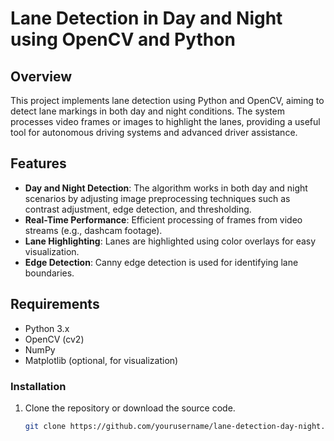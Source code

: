 # Lane Detection in Day and Night using OpenCV and Python

## Overview

This project implements lane detection using Python and OpenCV, aiming to detect lane markings in both day and night conditions. The system processes video frames or images to highlight the lanes, providing a useful tool for autonomous driving systems and advanced driver assistance.

## Features

- **Day and Night Detection**: The algorithm works in both day and night scenarios by adjusting image preprocessing techniques such as contrast adjustment, edge detection, and thresholding.
- **Real-Time Performance**: Efficient processing of frames from video streams (e.g., dashcam footage).
- **Lane Highlighting**: Lanes are highlighted using color overlays for easy visualization.
- **Edge Detection**: Canny edge detection is used for identifying lane boundaries.

## Requirements

- Python 3.x
- OpenCV (cv2)
- NumPy
- Matplotlib (optional, for visualization)

### Installation

1. Clone the repository or download the source code.
   ```bash
   git clone https://github.com/yourusername/lane-detection-day-night.git
